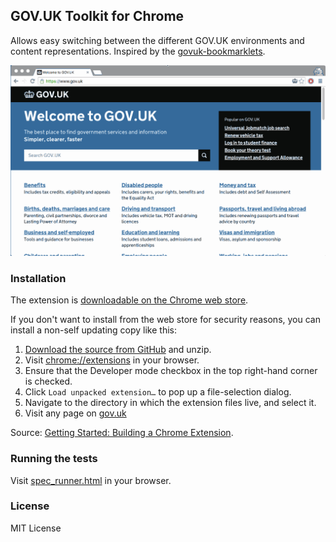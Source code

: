 ## GOV.UK Toolkit for Chrome

Allows easy switching between the different GOV.UK environments and content representations. Inspired by the [govuk-bookmarklets](https://github.com/dsingleton/govuk-bookmarklets).

![Screenshot](docs/screenshots.gif)

### Installation

The extension is [downloadable on the Chrome web store](https://chrome.google.com/webstore/detail/govuk-toolkit/dclfaikcemljbaoagjnedmlppnbiljen).

If you don't want to install from the web store for security reasons, you can install a non-self updating copy like this:

1. [Download the source from GitHub](https://github.com/tijmenb/govuk-toolkit-chrome/archive/master.zip) and unzip.
2. Visit [chrome://extensions](chrome://extensions) in your browser.
3. Ensure that the Developer mode checkbox in the top right-hand corner is checked.
4. Click `Load unpacked extension…` to pop up a file-selection dialog.
5. Navigate to the directory in which the extension files live, and select it.
6. Visit any page on [gov.uk](https://gov.uk)

Source: [Getting Started: Building a Chrome Extension](https://developer.chrome.com/extensions/getstarted#unpacked).

### Running the tests

Visit [spec_runner.html](spec_runner.html) in your browser.

### License

MIT License
